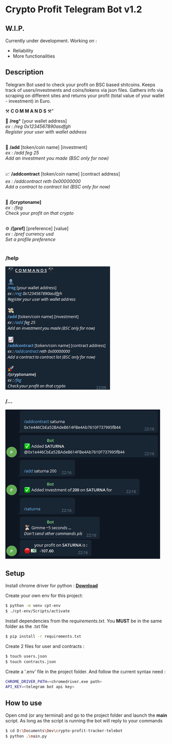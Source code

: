 # Crypto Profit Telegram Bot v1.2

## W.I.P.
Currently under development. Working on :
- Reliability
- More functionalities

## Description
Telegram Bot used to check your profit on BSC based shitcoins. Keeps track of users/investments and coins/tokens via json files.
Gathers info via scraping on different sites and returns your profit (total value of your wallet - investment) in Euro.

⚒ **C O M M A N D S** ⚒" 

👤
**/reg*** [your wallet address] <br>
*ex : /reg 0x1234567890asdfgh* <br>
*Register your user with wallet address* <br><br>

💸
**/add** [token/coin name] [investment] <br>
*ex : /add feg 25* <br>
*Add an investment you made (BSC only for now)* <br><br>

📈
**/addcontract** [token/coin name] [contract address] <br> 
*ex : /addcontract reth 0x00000000* <br>
*Add a contract to contract list (BSC only for now)* <br><br>

🚀
**/[cryptoname]** <br>
*ex : /feg* <br> 
*Check your profit on that crypto* <br> <br>

⚙️
**/[pref]** [preference] [value] <br>
*ex : /pref currency usd* <br>
*Set a profile preference* <br><br>

### **/help**

![](/media/help.png)

### **/...**
 
 ![](/media/cryptoname.png)

## Setup
Install chrome driver for python : 
[**Download**](https://sites.google.com/a/chromium.org/chromedriver/downloads)

Create your own env for this project: 
```sh
$ python -m venv cpt-env
$ ./cpt-env/Scripts/activate
```
Install dependencies from the *requirements.txt*. You **MUST** be in the same folder as the .txt file
```sh
$ pip install -r requirements.txt
```
Create 2 files for user and contracts :
```sh
$ touch users.json
$ touch contracts.json
```
Create a '.env' file in the project folder. And follow the current syntax need :
```sh
CHROME_DRIVER_PATH=<chromedriver.exe path>
API_KEY=<telegram bot api key>
```
## How to use
Open cmd (or any terminal) and go to the project folder and launch the **main** script. As long as the script is running the bot will reply to your commands
```sh
$ cd D:\Documents\Dev\crypto-profit-tracker-telebot
$ python .\main.py 
```

 
